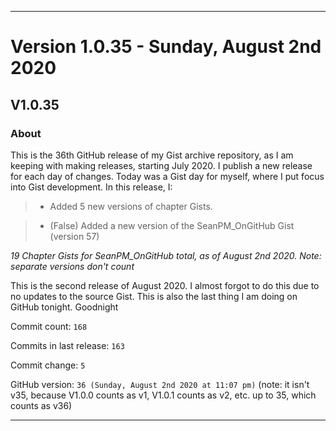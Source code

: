 
***

# Version 1.0.35 - Sunday, August 2nd 2020

## V1.0.35

### About

This is the 36th GitHub release of my Gist archive repository, as I am keeping with making releases, starting July 2020. I publish a new release for each day of changes. Today was a Gist day for myself, where I put focus into Gist development. In this release, I:

> * Added 5 new versions of chapter Gists.

> * (False) Added a new version of the SeanPM_OnGitHub Gist (version 57)

_19 Chapter Gists for SeanPM_OnGitHub total, as of August 2nd 2020. Note: separate versions don't count_

This is the second release of August 2020. I almost forgot to do this due to no updates to the source Gist. This is also the last thing I am doing on GitHub tonight. Goodnight

Commit count: `168`

Commits in last release: `163`

Commit change: `5`

GitHub version: `36 (Sunday, August 2nd 2020 at 11:07 pm)` (note: it isn't v35, because V1.0.0 counts as v1, V1.0.1 counts as v2, etc. up to 35, which counts as v36)

***

